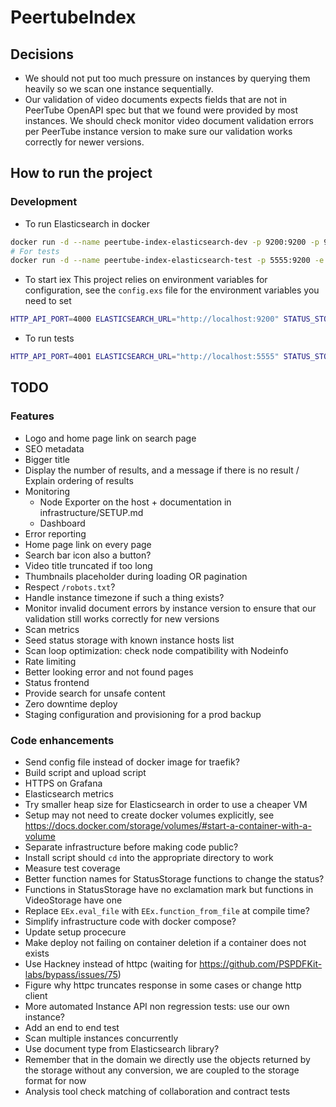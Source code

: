 # PeertubeIndex

## Decisions
- We should not put too much pressure on instances by querying them heavily so we scan one instance sequentially.
- Our validation of video documents expects fields that are not in PeerTube OpenAPI spec but that we found were provided by most instances.
We should check monitor video document validation errors per PeerTube instance version to make sure our validation works correctly for newer versions.


## How to run the project
### Development
- To run Elasticsearch in docker
```bash
docker run -d --name peertube-index-elasticsearch-dev -p 9200:9200 -p 9300:9300 -e "discovery.type=single-node" docker.elastic.co/elasticsearch/elasticsearch:6.6.0
# For tests
docker run -d --name peertube-index-elasticsearch-test -p 5555:9200 -e "discovery.type=single-node" docker.elastic.co/elasticsearch/elasticsearch:6.6.0
```

- To start iex
This project relies on environment variables for configuration, see the `config.exs` file for the environment variables you need to set
```bash
HTTP_API_PORT=4000 ELASTICSEARCH_URL="http://localhost:9200" STATUS_STORAGE_DIRECTORY="status_storage_dev" iex -S mix
```

- To run tests
```bash
HTTP_API_PORT=4001 ELASTICSEARCH_URL="http://localhost:5555" STATUS_STORAGE_DIRECTORY="status_storage_test" mix test
```

## TODO
### Features
- Logo and home page link on search page
- SEO metadata
- Bigger title
- Display the number of results, and a message if there is no result / Explain ordering of results
- Monitoring
    - Node Exporter on the host + documentation in infrastructure/SETUP.md
    - Dashboard
- Error reporting
- Home page link on every page
- Search bar icon also a button?
- Video title truncated if too long
- Thumbnails placeholder during loading OR pagination
- Respect `/robots.txt`?
- Handle instance timezone if such a thing exists?
- Monitor invalid document errors by instance version to ensure that our validation still works correctly for new versions
- Scan metrics
- Seed status storage with known instance hosts list
- Scan loop optimization: check node compatibility with Nodeinfo
- Rate limiting
- Better looking error and not found pages
- Status frontend
- Provide search for unsafe content
- Zero downtime deploy
- Staging configuration and provisioning for a prod backup

### Code enhancements
- Send config file instead of docker image for traefik?
- Build script and upload script
- HTTPS on Grafana
- Elasticsearch metrics
- Try smaller heap size for Elasticsearch in order to use a cheaper VM
- Setup may not need to create docker volumes explicitly, see https://docs.docker.com/storage/volumes/#start-a-container-with-a-volume
- Separate infrastructure before making code public?
- Install script should `cd` into the appropriate directory to work
- Measure test coverage
- Better function names for StatusStorage functions to change the status?
- Functions in StatusStorage have no exclamation mark but functions in VideoStorage have one
- Replace `EEx.eval_file` with `EEx.function_from_file` at compile time?
- Simplify infrastructure code with docker compose?
- Update setup procecure
- Make deploy not failing on container deletion if a container does not exists
- Use Hackney instead of httpc (waiting for https://github.com/PSPDFKit-labs/bypass/issues/75)
- Figure why httpc truncates response in some cases or change http client
- More automated Instance API non regression tests: use our own instance?
- Add an end to end test
- Scan multiple instances concurrently
- Use document type from Elasticsearch library?
- Remember that in the domain we directly use the objects returned by the storage without any conversion, we are coupled to the storage format for now
- Analysis tool check matching of collaboration and contract tests
